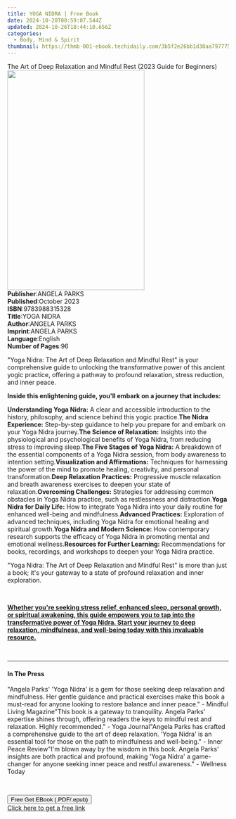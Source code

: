 ```yaml
---
title: YOGA NIDRA | Free Book
date: 2024-10-20T00:59:07.544Z
updated: 2024-10-26T18:44:10.656Z
categories:
  - Body, Mind & Spirit
thumbnail: https://thmb-001-ebook.techidaily.com/3b5f2e26bb1d38aa797775c84caf3edb5a7cb4d657706d2293cad724d9c865c5.jpg
---
```

<main id="book-container">
  <div class="flex flex-col">
    <div class="book-brief flex-1 py-6 px-4 sm:p-6 md:py-10 md:px-8">
      <!-- brief-->
      <div class="book-brief-main">
        The Art of Deep Relaxation and Mindful Rest (2023 Guide for Beginners)
      </div>
    </div>
    <div
      class="book-meta-info flex-1 grid gap-4 col-start-1 col-end-3 row-start-1 sm:mb-6 sm:grid-cols-4 lg:gap-6 lg:col-start-2 lg:row-end-6 lg:row-span-6 lg:mb-0"
    >
      <div
        class="book-meta-info-left place-content-center mt-4 p-4 text-sm leading-6 col-start-2 col-span-2 dark:text-slate-400"
      >
        <img
          class="w-full h-500 object-cover rounded-lg sm:h-255 sm:col-span-2 lg:col-span-full"
          src="https://img-001-ebook.techidaily.com/8ab43d8c1e756568e2efa00e1a51f556b047e3fc522f803d74eb4d476c4cf8ff.jpg"
          alt=""
          width="312"
          height="500"
        />
      </div>
      <div
        class="book-meta-info-right mt-2 col-start-1 row-start-2 col-span-3 self-center"
      >
        <!-- meta data  -->
        <div class="flex flex-col px-4 md:px-8">
          <div class="flex-1">
            <strong>Publisher</strong>:<span class="px-2">ANGELA PARKS</span>
          </div>
          <div class="flex-1">
            <strong>Published</strong>:<span class="px-2">October 2023</span>
          </div>
          <div class="flex-1">
            <strong>ISBN</strong>:<span class="px-2">9783988315328</span>
          </div>
          <div class="flex-1">
            <strong>Title</strong>:<span class="px-2">YOGA NIDRA</span>
          </div>
          <div class="flex-1">
            <strong>Author</strong>:<span class="px-2">ANGELA PARKS</span>
          </div>
          <div class="flex-1">
            <strong>Imprint</strong>:<span class="px-2">ANGELA PARKS</span>
          </div>
          <div class="flex-1">
            <strong>Language</strong>:<span class="px-2">English</span>
          </div>
          <div class="flex-1">
            <strong>Number of Pages</strong>:<span class="px-2">96</span>
          </div>
        </div>
      </div>
    </div>
    <div class="book-description flex-1 py-6 px-4 sm:p-6 md:py-10 md:px-8">
      <div class="book-description-main">
        <div accordion-content="" id="description">
          <p>
            "Yoga Nidra: The Art of Deep Relaxation and Mindful Rest" is your
            comprehensive guide to unlocking the transformative power of this
            ancient yogic practice, offering a pathway to profound relaxation,
            stress reduction, and inner peace.
          </p>
          <p>
            <strong
              >Inside this enlightening guide, you'll embark on a journey that
              includes:</strong
            >
          </p>
          <strong>Understanding Yoga Nidra:</strong> A clear and accessible
          introduction to the history, philosophy, and science behind this yogic
          practice.<strong>The Nidra Experience:</strong> Step-by-step guidance
          to help you prepare for and embark on your Yoga Nidra journey.<strong
            >The Science of Relaxation:</strong
          >
          Insights into the physiological and psychological benefits of Yoga
          Nidra, from reducing stress to improving sleep.<strong
            >The Five Stages of Yoga Nidra:</strong
          >
          A breakdown of the essential components of a Yoga Nidra session, from
          body awareness to intention setting.<strong
            >Visualization and Affirmations:</strong
          >
          Techniques for harnessing the power of the mind to promote healing,
          creativity, and personal transformation.<strong
            >Deep Relaxation Practices:</strong
          >
          Progressive muscle relaxation and breath awareness exercises to deepen
          your state of relaxation.<strong>Overcoming Challenges:</strong>
          Strategies for addressing common obstacles in Yoga Nidra practice,
          such as restlessness and distraction.<strong
            >Yoga Nidra for Daily Life:</strong
          >
          How to integrate Yoga Nidra into your daily routine for enhanced
          well-being and mindfulness.<strong>Advanced Practices:</strong>
          Exploration of advanced techniques, including Yoga Nidra for emotional
          healing and spiritual growth.<strong
            >Yoga Nidra and Modern Science:</strong
          >
          How contemporary research supports the efficacy of Yoga Nidra in
          promoting mental and emotional wellness.<strong
            >Resources for Further Learning:</strong
          >
          Recommendations for books, recordings, and workshops to deepen your
          Yoga Nidra practice.
          <p>
            "Yoga Nidra: The Art of Deep Relaxation and Mindful Rest" is more
            than just a book; it's your gateway to a state of profound
            relaxation and inner exploration.
          </p>
          <p>&nbsp;</p>
          <p>
            <strong
              ><u
                >Whether you're seeking stress relief, enhanced sleep, personal
                growth, or spiritual awakening, this guide empowers you to tap
                into the transformative power of Yoga Nidra. Start your journey
                to deep relaxation, mindfulness, and well-being today with this
                invaluable resource.</u
              ></strong
            >
          </p>
          <p>&nbsp;</p>
        </div>
        <div class="accordion-fader"></div>
      </div>
    </div>
    <div class="book-excerpts flex-1 py-6 px-4 sm:p-6 md:py-10 md:px-8">
      <!-- excerpts-->
      <div class="book-excerpts-main">
        <hr />
        <h4 class="placeholder placeholder-heading">
          <span>In The Press</span>
        </h4>
        <p>
          "Angela Parks' 'Yoga Nidra' is a gem for those seeking deep relaxation
          and mindfulness. Her gentle guidance and practical exercises make this
          book a must-read for anyone looking to restore balance and inner
          peace." - Mindful Living Magazine"This book is a gateway to
          tranquility. Angela Parks' expertise shines through, offering readers
          the keys to mindful rest and relaxation. Highly recommended." - Yoga
          Journal"Angela Parks has crafted a comprehensive guide to the art of
          deep relaxation. 'Yoga Nidra' is an essential tool for those on the
          path to mindfulness and well-being." - Inner Peace Review"I'm blown
          away by the wisdom in this book. Angela Parks' insights are both
          practical and profound, making 'Yoga Nidra' a game-changer for anyone
          seeking inner peace and restful awareness." - Wellness Today
        </p>
        <p><br /></p>
        <p></p>
      </div>
    </div>
    <div
      class="book-about-author flex-1 py-6 px-4 sm:p-6 md:py-10 md:px-8"
    ></div>
    <div class="book-free-get flex-1 py-6 px-4 sm:p-6 md:py-10 md:px-8">
      <button
        id="btn-free-get"
        class="bg-blue-500 hover:bg-blue-700 text-white font-bold py-2 px-4 rounded"
      >
        Free Get EBook (.PDF/.epub)
      </button>
      <div id="countdown-display" class="px-2 text-lg mt-2"></div>
      <a
        id="free-link"
        class="hidden bg-blue-500 hover:bg-blue-700 text-white font-bold py-2 px-4 rounded"
        href="https://www.ebooks.com/en-us/book/211111003/yoga-nidra/angela-parks/"
        target="_blank"
        >Click here to get a free link</a
      >
    </div>
    <script>
      let countdownTime = 0;
      let countdownInterval = null;
      document
        .getElementById('btn-free-get')
        .addEventListener('click', startCountdown);
      function startCountdown() {
        countdownTime = new Date().getTime() + 60000 * 3;
        countdownInterval = setInterval(updateCountdown, 1000);
        document.getElementById('btn-free-get').disabled = true;
        document
          .getElementById('btn-free-get')
          .classList.add('bg-gray-500', 'cursor-not-allowed');
      }
      function updateCountdown() {
        let currentTime = new Date().getTime();
        let timeLeft = countdownTime - currentTime;
        let secondsLeft = Math.floor(timeLeft / 1000);
        document.getElementById('countdown-display').innerHTML =
          `Remaining time: ${secondsLeft} seconds.`;
        if (secondsLeft <= 0) {
          clearInterval(countdownInterval);
          document.getElementById('btn-free-get').classList.add('hidden');
          document.getElementById('free-link').classList.remove('hidden');
          document.getElementById('countdown-display').innerHTML = '';
        }
      }
    </script>
  </div>
</main>

<ins class="adsbygoogle"
      style="display:block"
      data-ad-client="ca-pub-7571918770474297"
      data-ad-slot="8358498916"
      data-ad-format="auto"
      data-full-width-responsive="true"></ins>
    